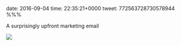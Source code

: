 date: 2016-09-04
time: 22:35:21+0000
tweet: 772563728730578944
%%%

A surprisingly upfront marketing email

![](CriynVTXYAAZE1D.jpg)
